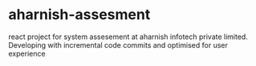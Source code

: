 # aharnish-assesment
react project for system assesement at aharnish infotech private limited. Developing with incremental code commits and optimised for user experience
